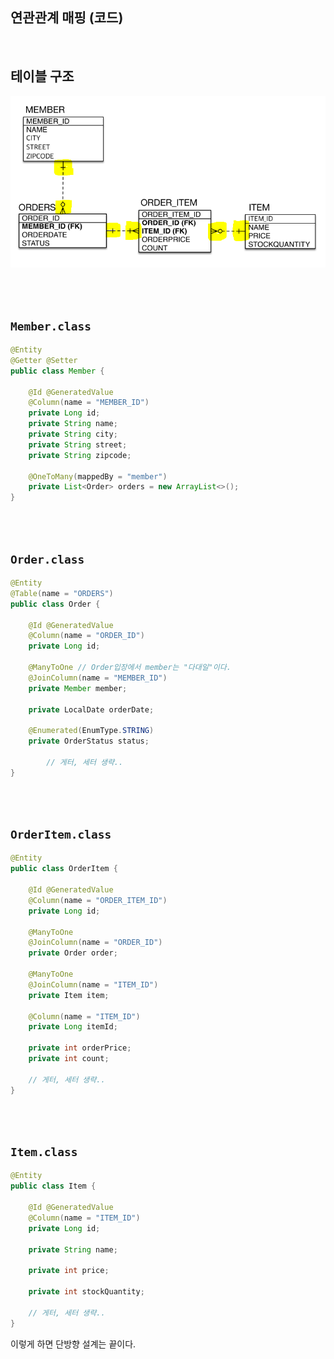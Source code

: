 ## 연관관계 매핑 (코드)

<br/>

## 테이블 구조

![이미지](/programming/img/입문314.PNG)

<br/><br/>

## `Member.class`

```java
@Entity
@Getter @Setter
public class Member {

    @Id @GeneratedValue
    @Column(name = "MEMBER_ID")
    private Long id;
    private String name;
    private String city;
    private String street;
    private String zipcode;

    @OneToMany(mappedBy = "member")
    private List<Order> orders = new ArrayList<>();
}
```

<br/><br/>

## `Order.class`

```java
@Entity
@Table(name = "ORDERS")
public class Order {

    @Id @GeneratedValue
    @Column(name = "ORDER_ID")
    private Long id;

    @ManyToOne // Order입장에서 member는 "다대일"이다.
    @JoinColumn(name = "MEMBER_ID")
    private Member member;

    private LocalDate orderDate;

    @Enumerated(EnumType.STRING)
    private OrderStatus status;

		// 게터, 세터 생략..
}
```

<br/><br/>

## `OrderItem.class`

```java
@Entity
public class OrderItem {

    @Id @GeneratedValue
    @Column(name = "ORDER_ITEM_ID")
    private Long id;

    @ManyToOne
    @JoinColumn(name = "ORDER_ID")
    private Order order;

    @ManyToOne
    @JoinColumn(name = "ITEM_ID")
    private Item item;

    @Column(name = "ITEM_ID")
    private Long itemId;

    private int orderPrice;
    private int count;

    // 게터, 세터 생략..
}
```

<br/><br/>

## `Item.class`

```java
@Entity
public class Item {

    @Id @GeneratedValue
    @Column(name = "ITEM_ID")
    private Long id;

    private String name;

    private int price;

    private int stockQuantity;

    // 게터, 세터 생략..
}
```

이렇게 하면 단방향 설계는 끝이다.


